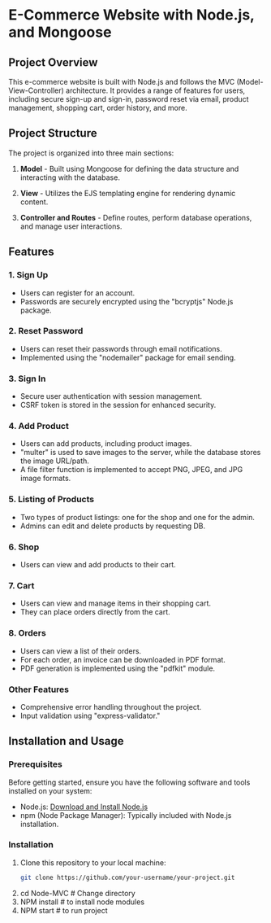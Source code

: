 # E-Commerce Website with Node.js, and Mongoose

## Project Overview
This e-commerce website is built with Node.js and follows the MVC (Model-View-Controller) architecture. It provides a range of features for users, including secure sign-up and sign-in, password reset via email, product management, shopping cart, order history, and more.

## Project Structure
The project is organized into three main sections:

1. **Model** - Built using Mongoose for defining the data structure and interacting with the database.

2. **View** - Utilizes the EJS templating engine for rendering dynamic content.

3. **Controller and Routes** - Define routes, perform database operations, and manage user interactions.

## Features

### 1. Sign Up
- Users can register for an account.
- Passwords are securely encrypted using the "bcryptjs" Node.js package.

### 2. Reset Password
- Users can reset their passwords through email notifications.
- Implemented using the "nodemailer" package for email sending.

### 3. Sign In
- Secure user authentication with session management.
- CSRF token is stored in the session for enhanced security.

### 4. Add Product
- Users can add products, including product images.
- "multer" is used to save images to the server, while the database stores the image URL/path.
- A file filter function is implemented to accept PNG, JPEG, and JPG image formats.

### 5. Listing of Products
- Two types of product listings: one for the shop and one for the admin.
- Admins can edit and delete products by requesting DB.

### 6. Shop
- Users can view and add products to their cart.

### 7. Cart
- Users can view and manage items in their shopping cart.
- They can place orders directly from the cart.

### 8. Orders
- Users can view a list of their orders.
- For each order, an invoice can be downloaded in PDF format.
- PDF generation is implemented using the "pdfkit" module.

### Other Features
- Comprehensive error handling throughout the project.
- Input validation using "express-validator."

## Installation and Usage

### Prerequisites
Before getting started, ensure you have the following software and tools installed on your system:

- Node.js: [Download and Install Node.js](https://nodejs.org/)
- npm (Node Package Manager): Typically included with Node.js installation.

### Installation
1. Clone this repository to your local machine:
   ```bash
   git clone https://github.com/your-username/your-project.git
2. cd Node-MVC # Change directory
3. NPM install # to install node modules
4. NPM start # to run project

